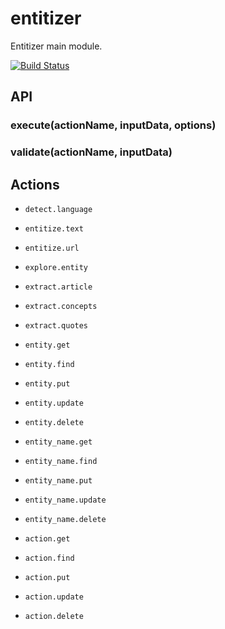 # entitizer

Entitizer main module.

[![Build Status](https://travis-ci.org/entitizer/entitizer-js.svg?branch=master)](https://travis-ci.org/entitizer/entitizer-js)

## API

### execute(actionName, inputData, options)

### validate(actionName, inputData)


## Actions

- `detect.language`
- `entitize.text`
- `entitize.url`
- `explore.entity`
- `extract.article`
- `extract.concepts`
- `extract.quotes`

- `entity.get`
- `entity.find`
- `entity.put`
- `entity.update`
- `entity.delete`

- `entity_name.get`
- `entity_name.find`
- `entity_name.put`
- `entity_name.update`
- `entity_name.delete`

- `action.get`
- `action.find`
- `action.put`
- `action.update`
- `action.delete`
